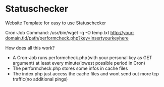 # Statuschecker
Website Template for easy to use Statuschecker

Cron-Job Command: /usr/bin/wget -q -O temp.txt http://your-domain.tld/path/performcheck.php?key=insertyourkeyhere


How does all this work?
- A Cron-Job runs performcheck.php(with your personal key as GET argument) at least every minute(lowest possible period in Cron)
- The performcheck.php stores some infos in cache files
- The index.php just access the cache files and wont send out more tcp traffic(no additional pings)